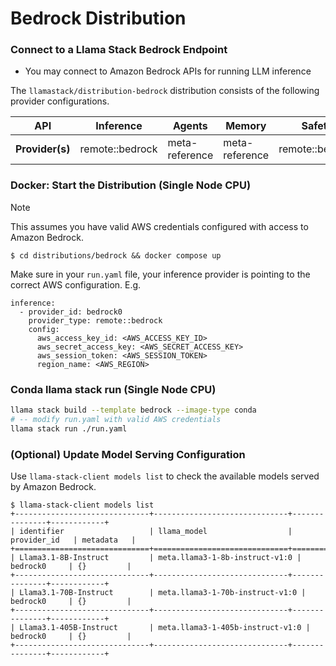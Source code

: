 # Bedrock Distribution

### Connect to a Llama Stack Bedrock Endpoint
- You may connect to Amazon Bedrock APIs for running LLM inference

The `llamastack/distribution-bedrock` distribution consists of the following provider configurations.


| **API**         	| **Inference** 	| **Agents**     	| **Memory**     	| **Safety**     	| **Telemetry**  	|
|-----------------	|---------------	|----------------	|----------------	|----------------	|----------------	|
| **Provider(s)** 	| remote::bedrock | meta-reference 	| meta-reference 	| remote::bedrock | meta-reference 	|


### Docker: Start the Distribution (Single Node CPU)

> [!NOTE]
> This assumes you have valid AWS credentials configured with access to Amazon Bedrock.

```
$ cd distributions/bedrock && docker compose up
```

Make sure in your `run.yaml` file, your inference provider is pointing to the correct AWS configuration. E.g.
```
inference:
  - provider_id: bedrock0
    provider_type: remote::bedrock
    config:
      aws_access_key_id: <AWS_ACCESS_KEY_ID>
      aws_secret_access_key: <AWS_SECRET_ACCESS_KEY>
      aws_session_token: <AWS_SESSION_TOKEN>
      region_name: <AWS_REGION>
```

### Conda llama stack run (Single Node CPU)

```bash
llama stack build --template bedrock --image-type conda
# -- modify run.yaml with valid AWS credentials
llama stack run ./run.yaml
```

### (Optional) Update Model Serving Configuration

Use `llama-stack-client models list` to check the available models served by Amazon Bedrock.

```
$ llama-stack-client models list
+------------------------------+------------------------------+---------------+------------+
| identifier                   | llama_model                  | provider_id   | metadata   |
+==============================+==============================+===============+============+
| Llama3.1-8B-Instruct         | meta.llama3-1-8b-instruct-v1:0 | bedrock0     | {}         |
+------------------------------+------------------------------+---------------+------------+
| Llama3.1-70B-Instruct        | meta.llama3-1-70b-instruct-v1:0 | bedrock0     | {}         |
+------------------------------+------------------------------+---------------+------------+
| Llama3.1-405B-Instruct       | meta.llama3-1-405b-instruct-v1:0 | bedrock0     | {}         |
+------------------------------+------------------------------+---------------+------------+
```

